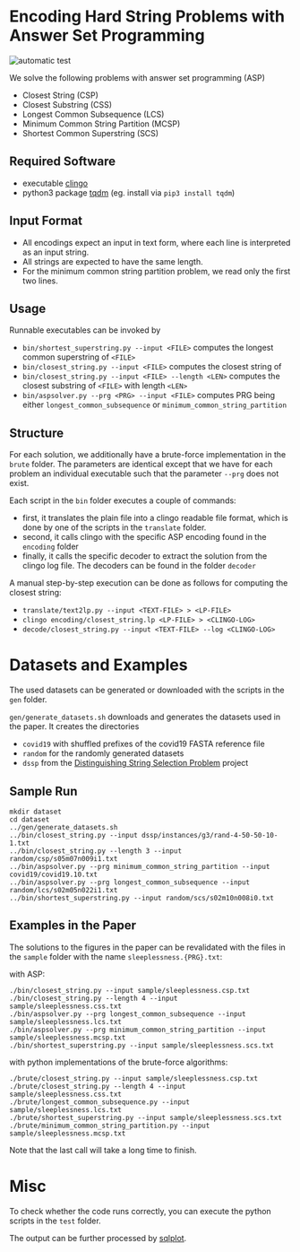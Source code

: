 # Encoding Hard String Problems with Answer Set Programming
![automatic test](https://github.com/koeppl/aspstring/actions/workflows/check.yml/badge.svg)

We solve the following problems with answer set programming (ASP)

 - Closest String (CSP)
 - Closest Substring (CSS)
 - Longest Common Subsequence (LCS)
 - Minimum Common String Partition (MCSP)
 - Shortest Common Superstring (SCS)

## Required Software

 - executable [clingo](https://github.com/potassco/clingo)
 - python3 package [tqdm](https://github.com/tqdm/tqdm) (eg. install via `pip3 install tqdm`)

## Input Format

- All encodings expect an input in text form, where each line is interpreted as an input string.
- All strings are expected to have the same length.
- For the minimum common string partition problem, we read only the first two lines.

## Usage

Runnable executables can be invoked by 
 - `bin/shortest_superstring.py --input <FILE>`
 computes the longest common superstring of `<FILE>`
 - `bin/closest_string.py --input <FILE>`
 computes the closest string of <FILE>
 - `bin/closest_string.py --input <FILE> --length <LEN>`
 computes the closest substring of `<FILE>` with length `<LEN>`
 - `bin/aspsolver.py --prg <PRG> --input <FILE>`
 computes PRG being either `longest_common_subsequence` or `minimum_common_string_partition`

## Structure

For each solution, we additionally have a brute-force implementation in the `brute` folder.
The parameters are identical except that we have for each problem an individual executable such that the parameter `--prg` does not exist.
 
Each script in the `bin` folder executes a couple of commands:
- first, it translates the plain file into a clingo readable file format, which is done by one of the scripts in the `translate` folder.
- second, it calls clingo with the specific ASP encoding found in the `encoding` folder
- finally, it calls the specific decoder to extract the solution from the clingo log file. The decoders can be found in the folder `decoder`

A manual step-by-step execution can be done as follows for computing the closest string:
 - `translate/text2lp.py --input <TEXT-FILE> > <LP-FILE>`
 - `clingo encoding/closest_string.lp <LP-FILE> > <CLINGO-LOG>`
 - `decode/closest_string.py --input <TEXT-FILE> --log <CLINGO-LOG>`

# Datasets and Examples

The used datasets can be generated or downloaded with the scripts in the `gen` folder.

 `gen/generate_datasets.sh` downloads and generates the datasets used in the paper. 
 It creates the directories
  - `covid19` with shuffled prefixes of the covid19 FASTA reference file
  - `random` for the randomly generated datasets
  - `dssp` from the [Distinguishing String Selection Problem](https://github.com/jeanpttorres/dssp) project

## Sample Run

```shell
mkdir dataset
cd dataset
../gen/generate_datasets.sh
../bin/closest_string.py --input dssp/instances/g3/rand-4-50-50-10-1.txt
../bin/closest_string.py --length 3 --input random/csp/s05m07n009i1.txt
../bin/aspsolver.py --prg minimum_common_string_partition --input covid19/covid19.10.txt
../bin/aspsolver.py --prg longest_common_subsequence --input random/lcs/s02m05n022i1.txt
../bin/shortest_superstring.py --input random/scs/s02m10n008i0.txt
```

## Examples in the Paper

The solutions to the figures in the paper can be revalidated with the files in the `sample` folder with the name 
`sleeplessness.{PRG}.txt`:

with ASP:

```shell
./bin/closest_string.py --input sample/sleeplessness.csp.txt
./bin/closest_string.py --length 4 --input sample/sleeplessness.css.txt
./bin/aspsolver.py --prg longest_common_subsequence --input sample/sleeplessness.lcs.txt
./bin/aspsolver.py --prg minimum_common_string_partition --input sample/sleeplessness.mcsp.txt
./bin/shortest_superstring.py --input sample/sleeplessness.scs.txt
```

with python implementations of the brute-force algorithms:

```shell
./brute/closest_string.py --input sample/sleeplessness.csp.txt
./brute/closest_string.py --length 4 --input sample/sleeplessness.css.txt
./brute/longest_common_subsequence.py --input sample/sleeplessness.lcs.txt
./brute/shortest_superstring.py --input sample/sleeplessness.scs.txt
./brute/minimum_common_string_partition.py --input sample/sleeplessness.mcsp.txt 
```
Note that the last call will take a long time to finish.

# Misc

To check whether the code runs correctly, you can execute the python scripts in the `test` folder.


The output can be further processed by [sqlplot](https://github.com/koeppl/sqlplot).
